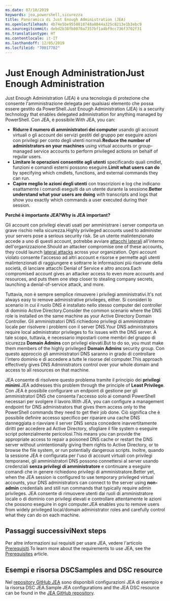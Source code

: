 ```yaml
---
ms.date: 07/10/2019
keywords: jea,powershell,sicurezza
title: Panoramica di Just Enough Administration (JEA)
ms.openlocfilehash: 4b74e5be9558810748a8844a325c8213e1b3ebc9
ms.sourcegitcommit: debd2b38fb8070a7357bf1a4bf9cc736f3702f31
ms.translationtype: HT
ms.contentlocale: it-IT
ms.lasthandoff: 12/05/2019
ms.locfileid: "70017702"
---
```

# <a name="just-enough-administration"></a><span data-ttu-id="0ca7f-103">Just Enough Administration</span><span class="sxs-lookup"><span data-stu-id="0ca7f-103">Just Enough Administration</span></span>

<span data-ttu-id="0ca7f-104">Just Enough Administration (JEA) è una tecnologia di protezione che consente l'amministrazione delegata per qualsiasi elemento che possa essere gestito da PowerShell.</span><span class="sxs-lookup"><span data-stu-id="0ca7f-104">Just Enough Administration (JEA) is a security technology that enables delegated administration for anything managed by PowerShell.</span></span> <span data-ttu-id="0ca7f-105">Con JEA, è possibile:</span><span class="sxs-lookup"><span data-stu-id="0ca7f-105">With JEA, you can:</span></span>

- <span data-ttu-id="0ca7f-106">**Ridurre il numero di amministratori dei computer** usando gli account virtuali o gli account dei servizi gestiti del gruppo per eseguire azioni con privilegi per conto degli utenti normali.</span><span class="sxs-lookup"><span data-stu-id="0ca7f-106">**Reduce the number of administrators on your machines** using virtual accounts or group-managed service accounts to perform privileged actions on behalf of regular users.</span></span>
- <span data-ttu-id="0ca7f-107">**Limitare le operazioni consentite agli utenti** specificando quali cmdlet, funzioni e comandi esterni possono eseguire.</span><span class="sxs-lookup"><span data-stu-id="0ca7f-107">**Limit what users can do** by specifying which cmdlets, functions, and external commands they can run.</span></span>
- <span data-ttu-id="0ca7f-108">**Capire meglio le azioni degli utenti** con trascrizioni e log che indicano esattamente i comandi eseguiti da un utente durante la sessione.</span><span class="sxs-lookup"><span data-stu-id="0ca7f-108">**Better understand what your users are doing** with transcripts and logs that show you exactly which commands a user executed during their session.</span></span>

<span data-ttu-id="0ca7f-109">**Perché è importante JEA?**</span><span class="sxs-lookup"><span data-stu-id="0ca7f-109">**Why is JEA important?**</span></span>

<span data-ttu-id="0ca7f-110">Gli account con privilegi elevati usati per amministrare i server comporta un grave rischio nella sicurezza.</span><span class="sxs-lookup"><span data-stu-id="0ca7f-110">Highly privileged accounts used to administer your servers pose a serious security risk.</span></span> <span data-ttu-id="0ca7f-111">Se un utente malintenzionato accede a uno di questi account, potrebbe avviare [attacchi laterali](https://aka.ms/pth) all'interno dell'organizzazione.</span><span class="sxs-lookup"><span data-stu-id="0ca7f-111">Should an attacker compromise one of these accounts, they could launch [lateral attacks](https://aka.ms/pth) across your organization.</span></span> <span data-ttu-id="0ca7f-112">Ogni account violato consente l'accesso ad altri account e risorse e permette agli utenti malintenzionati di raggiungere e sottrarre le informazioni più riservate della società, di lanciare attacchi Denial of Service e altro ancora.</span><span class="sxs-lookup"><span data-stu-id="0ca7f-112">Each compromised account gives an attacker access to even more accounts and resources, and puts them one step closer to stealing company secrets, launching a denial-of-service attack, and more.</span></span>

<span data-ttu-id="0ca7f-113">Tuttavia, non è sempre semplice rimuovere i privilegi amministrativi.</span><span class="sxs-lookup"><span data-stu-id="0ca7f-113">It's not always easy to remove administrative privileges, either.</span></span> <span data-ttu-id="0ca7f-114">Si consideri lo scenario in cui il ruolo DNS è installato nello stesso computer del controller di dominio Active Directory.</span><span class="sxs-lookup"><span data-stu-id="0ca7f-114">Consider the common scenario where the DNS role is installed on the same machine as your Active Directory Domain Controller.</span></span> <span data-ttu-id="0ca7f-115">Gli amministratori DNS richiedono privilegi di amministratore locale per risolvere i problemi con il server DNS.</span><span class="sxs-lookup"><span data-stu-id="0ca7f-115">Your DNS administrators require local administrator privileges to fix issues with the DNS server.</span></span> <span data-ttu-id="0ca7f-116">A tale scopo, tuttavia, è necessario impostarli come membri del gruppo di sicurezza **Domain Admins** con privilegi elevati.</span><span class="sxs-lookup"><span data-stu-id="0ca7f-116">But to do so, you must make them members of the highly privileged **Domain Admins** security group.</span></span> <span data-ttu-id="0ca7f-117">Con questo approccio gli amministratori DNS saranno in grado di controllare l'intero dominio e di accedere a tutte le risorse del computer.</span><span class="sxs-lookup"><span data-stu-id="0ca7f-117">This approach effectively gives DNS Administrators control over your whole domain and access to all resources on that machine.</span></span>

<span data-ttu-id="0ca7f-118">JEA consente di risolvere questo problema tramite il principio dei **privilegi minimi**.</span><span class="sxs-lookup"><span data-stu-id="0ca7f-118">JEA addresses this problem through the principle of **Least Privilege**.</span></span> <span data-ttu-id="0ca7f-119">Con JEA è possibile configurare un endpoint di gestione per gli amministratori DNS che consenta l'accesso solo ai comandi PowerShell necessari per svolgere il lavoro.</span><span class="sxs-lookup"><span data-stu-id="0ca7f-119">With JEA, you can configure a management endpoint for DNS administrators that gives them access only to the PowerShell commands they need to get their job done.</span></span> <span data-ttu-id="0ca7f-120">Ciò significa che è possibile definire accesso specifico per riparare una cache DNS danneggiata o riavviare il server DNS senza concedere inavvertitamente diritti per accedere ad Active Directory, sfogliare il file system o eseguire script potenzialmente pericolosi.</span><span class="sxs-lookup"><span data-stu-id="0ca7f-120">This means you can provide the appropriate access to repair a poisoned DNS cache or restart the DNS server without unintentionally giving them rights to Active Directory, or to browse the file system, or run potentially dangerous scripts.</span></span> <span data-ttu-id="0ca7f-121">Inoltre, quando la sessione JEA è configurata per l'uso di account virtuali con privilegi temporanei, gli amministratori DNS possono connettersi al server usando credenziali **senza privilegi di amministratore** e continuare a eseguire comandi che in genere richiedono privilegi di amministratore.</span><span class="sxs-lookup"><span data-stu-id="0ca7f-121">Better yet, when the JEA session is configured to use temporary privileged virtual accounts, your DNS administrators can connect to the server using **non-admin** credentials and still run commands that typically require admin privileges.</span></span> <span data-ttu-id="0ca7f-122">JEA consente di rimuovere utenti dai ruoli di amministratore locale o di dominio con privilegi elevati e controllare attentamente le azioni che possono eseguire in ogni computer.</span><span class="sxs-lookup"><span data-stu-id="0ca7f-122">JEA enables you to remove users from widely privileged local/domain administrator roles and carefully control what they can do on each machine.</span></span>

## <a name="next-steps"></a><span data-ttu-id="0ca7f-123">Passaggi successivi</span><span class="sxs-lookup"><span data-stu-id="0ca7f-123">Next steps</span></span>

<span data-ttu-id="0ca7f-124">Per altre informazioni sui requisiti per usare JEA, vedere l'articolo [Prerequisiti](prerequisites.md).</span><span class="sxs-lookup"><span data-stu-id="0ca7f-124">To learn more about the requirements to use JEA, see the [Prerequisites](prerequisites.md) article.</span></span>

## <a name="samples-and-dsc-resource"></a><span data-ttu-id="0ca7f-125">Esempi e risorsa DSC</span><span class="sxs-lookup"><span data-stu-id="0ca7f-125">Samples and DSC resource</span></span>

<span data-ttu-id="0ca7f-126">Nel [repository GitHub JEA](https://github.com/PowerShell/JEA) sono disponibili configurazioni JEA di esempio e la risorsa DSC JEA.</span><span class="sxs-lookup"><span data-stu-id="0ca7f-126">Sample JEA configurations and the JEA DSC resource can be found in the [JEA GitHub repository](https://github.com/PowerShell/JEA).</span></span>
